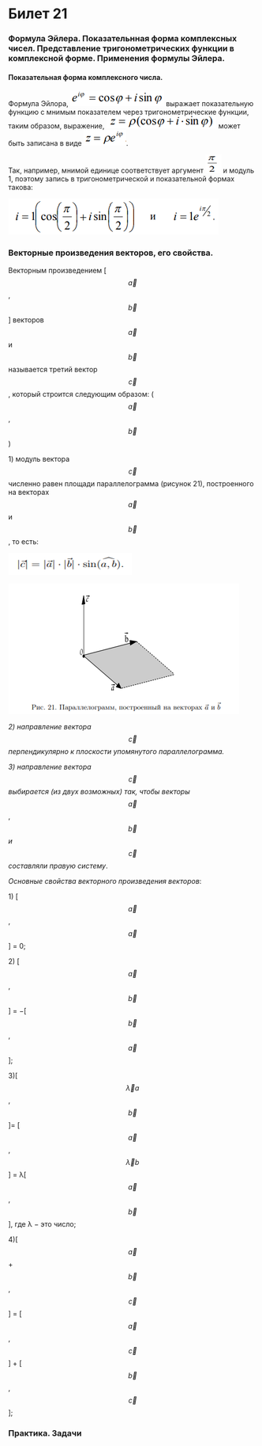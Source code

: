 # Билет 21

### **Формула Эйлера. Показательнная форма комплексных чисел. Представление тригонометрических функции в комплексной форме. Применения формулы Эйлера.**

#### Показательная форма комплексного числа.

Формула Эйлора, ![](<../.gitbook/assets/image (82) (1) (1) (1).png>) выражает  показательную функцию с мнимым показателем через тригонометрические функции, таким образом, выражение, ![](<../.gitbook/assets/image (38) (1).png>) может быть записана в виде ![](<../.gitbook/assets/image (47) (1).png>).

Так, например, мнимой единице соответствует аргумент  ![](<../.gitbook/assets/image (97) (1) (1) (1).png>) и модуль 1, поэтому запись в тригонометрической и показательной формах такова:

![](<../.gitbook/assets/image (19) (1).png>)

### **Векторные произведения векторов, его свойства.**

Векторным произведением \[$$\vec{a}$$, $$\vec{b}$$] векторов $$\vec{a}$$ и $$\vec{b}$$ называется третий вектор $$\vec{с}$$, который строится следующим образом: ($$\vec{a}$$, $$\vec{b}$$)

1\) модуль вектора $$\vec{с}$$ численно равен площади параллелограмма (рисунок 21), построенного на векторах $$\vec{a}$$ и $$\vec{b}$$ , то есть:

![](<../.gitbook/assets/image (73) (1) (1).png>)

![](<../.gitbook/assets/image (1).png>)

_2) направление вектора_ $$\vec{с}$$ _перпендикулярно к плоскости упомянутого параллелограмма._

_3) направление вектора_ $$\vec{с}$$ _выбирается (из двух возможных) так, чтобы векторы_ $$\vec{a}$$, $$\vec{b}$$ _и_ $$\vec{с}$$ _составляли правую систему_.

&#x20;_Основные свойства векторного произведения векторов_:

1\) \[$$\vec{a}$$, $$\vec{a}$$] = 0;

2\) \[$$\vec{a}$$, $$\vec{b}$$] = −\[$$\vec{b}$$, $$\vec{a}$$];

3\)\[$$\vec{λ}a$$, $$\vec{b}$$]= \[$$\vec{a}$$, $$\vec{λ}b$$] = λ\[$$\vec{a}$$, $$\vec{b}$$], где λ − это число;

4\)\[$$\vec{a}$$ + $$\vec{b}$$,$$\vec{с}$$] = \[$$\vec{a}$$,$$\vec{с}$$] + \[$$\vec{b}$$, $$\vec{с}$$];

### Практика. Задачи
